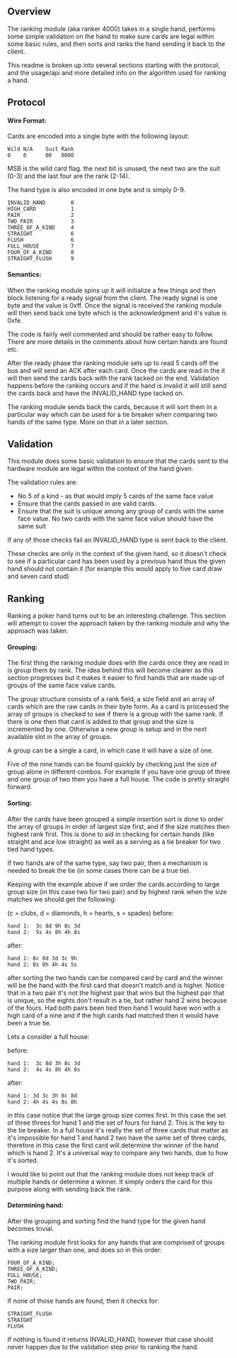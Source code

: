 ## Overview

The ranking module (aka ranker 4000) takes in a single hand, performs some simple validation on the hand to make sure cards are legal within some basic rules, and then sorts and ranks the hand sending it back to the client. 

This readme is broken up  into several sections starting with the protocol, and the usage/api and more detailed info on the algorithm used for ranking a hand. 

## Protocol

#### Wire Format:
Cards are encoded into a single byte with the following layout:
```
Wild N/A    Suit Rank
0    0      00   0000
```

MSB is the wild card flag. the next bit is unused, the next two are the suit 
(0-3) and the last four are the rank (2-14). 

The hand type is also encoded in one byte and is simply 0-9. 

```
INVALID_HAND        0
HIGH_CARD           1
PAIR                2
TWO_PAIR            3
THREE_OF_A_KIND     4
STRAIGHT            6
FLUSH               6 
FULL_HOUSE          7
FOUR_OF_A_KIND      8
STRAIGHT_FLUSH      9
```

#### Semantics:
When the ranking module spins up it will initialize a few things and then block listening for a ready signal from the client. The ready signal is one byte and the value is 0xff. Once the signal is received the ranking module will then send back one byte which is the acknowledgment and it's value is 0xfe. 

The code is fairly well commented and should be rather easy to follow. There are more details in the comments about how certain hands are found etc.


After the ready phase the ranking module sets up to read 5 cards off the bus and will send an ACK after each card. Once the cards are read in the it will then send the cards back with the rank tacked on the end. Validation happens before the ranking occurs and if the hand is invalid it will still send the cards back and have the INVALID_HAND type tacked on. 

The ranking module sends back the cards, because it will sort them in a particular way which can be used for a tie breaker when comparing two hands of the same type. More on that in a later section. 

## Validation

This module does some basic validation to ensure that the cards sent to the hardware module are legal within the context of the hand given.

The validation rules are: 
 + No 5 of a kind - as that would imply 5 cards of the same face value
 + Ensure that the cards passed in are valid cards.
 + Ensure that the suit is unique among any group of cards with the same face value. No two cards with the same face value should have the same suit

If any of those checks fail an INVALID_HAND type is sent back to the client. 

These checks are only in the context of the given hand, so it doesn't check to see if a particular card has been used by a previous hand thus the given hand should not contain it (for example this would apply to five card draw and seven card stud)

## Ranking
Ranking a poker hand turns out to be an interesting challenge. This section will attempt to cover the approach taken by the ranking module and why the approach was taken. 

#### Grouping:
The first thing the ranking module does with the cards once they are read in is group them by rank. The idea behind this will become clearer as this section progresses but it makes it easier to find hands that are made up of groups of the same face value cards.

The group structure consists of a rank field, a size field and an array of cards which are the raw cards in their byte form. As a card is processed the array of groups is checked to see if there is a group with the same rank. If there is one then that card is added to that group and the size is incremented by one. Otherwise a new group is setup and in the next available slot in the array of groups. 

A group can be a single a card, in which case it will have a size of one. 

Five of the nine hands can be found quickly by checking just the size of group alone in different combos. For example if you have one group of three and one group of two then you have a full house. The code is pretty straight forward.

#### Sorting: 
After the cards have been grouped a simple insertion sort is done to order the array of groups in order of largest size first, and if the size matches then highest rank first. This is done to aid in checking for certain hands (like straight and ace low straight) as well as a serving as a tie breaker for two tied hand types. 

If two hands are of the same type, say two pair, then a mechanism is needed to break the tie (in some cases there can be a true tie). 

Keeping with the example above if we order the cards according to large group size (in this case two for two pair) and by highest rank when the size matches we should get the following:


(c = clubs, d = diamonds, h = hearts, s = spades)
before:
```
hand 1:  3c 8d 9h 8c 3d
hand 2:  5s 4s 8h 4h 8s
```
after:
```
hand 1: 8c 8d 3d 3c 9h
hand 2: 8s 8h 4h 4s 5s
```

after sorting the two hands can be compared card by card and the winner will be the hand with the first card that doesn't match and is higher. Notice that in a two pair it's not the highest pair that wins but the highest pair that is unique, so the eights don't result in a tie, but rather hand 2 wins because of the fours. Had both pairs been tied then hand 1 would have won with a high card of a nine and if the high cards had matched then it would have been a true tie. 

Lets a consider a full house:

before:
```
hand 1:  3c 8d 3h 8c 3d
hand 2:  4s 4s 8h 4h 8s
```
after:
```
hand 1: 3d 3c 3h 8c 8d
hand 2: 4h 4s 4s 8s 8h
```

in this case notice that the large group size comes first. In this case the set of three threes for hand 1 and the set of fours for hand 2. This is the key to the tie breaker. In a full house it's really the set of three cards that matter as it's impossible for hand 1 and hand 2 two have the same set of three cards, therefore in this case the first card will determine the winner of the hand which is hand 2. It's a universal way to compare any two hands, due to how it's sorted.

I would like to point out that the ranking module does not keep track of multiple hands or determine a winner. It simply orders the card for this purpose along with sending back the rank. 

#### Determining hand:
After the grouping and sorting find the hand type for the given hand becomes trivial. 

The ranking module first looks for any hands that are comprised of groups with a size larger than one, and does so in this order: 

```
FOUR_OF_A_KIND;
THREE_OF_A_KIND;
FULL_HOUSE;
TWO_PAIR;
PAIR;
```

If none of those hands are found, then it checks for:
```
STRAIGHT_FLUSH
STRAIGHT
FLUSH
```

If nothing is found it returns INVALID_HAND, however that case should never happen due to the validation step prior to ranking the hand.
